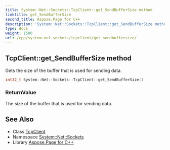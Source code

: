 ```yaml
---
title: System::Net::Sockets::TcpClient::get_SendBufferSize method
linktitle: get_SendBufferSize
second_title: Aspose.Page for C++
description: 'System::Net::Sockets::TcpClient::get_SendBufferSize method. Gets the size of the buffer that is used for sending data in C++.'
type: docs
weight: 1500
url: /cpp/system.net.sockets/tcpclient/get_sendbuffersize/
---
```

## TcpClient::get_SendBufferSize method


Gets the size of the buffer that is used for sending data.

```cpp
int32_t System::Net::Sockets::TcpClient::get_SendBufferSize()
```


### ReturnValue

The size of the buffer that is used for sending data.

## See Also

* Class [TcpClient](../)
* Namespace [System::Net::Sockets](../../)
* Library [Aspose.Page for C++](../../../)

